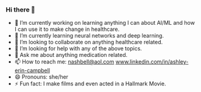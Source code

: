 ### Hi there 👋

- 🔭 I’m currently working on learning anything I can about AI/ML and how I can use it to make change in healthcare.
- 🌱 I’m currently learning neural networks and deep learning.
- 👯 I’m looking to collaborate on anything healthcare related.
- 🤔 I’m looking for help with any of the above topics.
- 💬 Ask me about anything medication related.
- 📫 How to reach me: nashbell@aol.com  www.linkedin.com/in/ashley-erin-campbell
- 😄 Pronouns: she/her
- ⚡ Fun fact: I make films and even acted in a Hallmark Movie.

